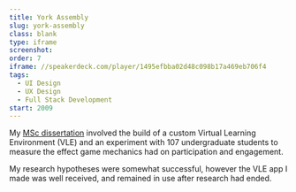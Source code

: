 ```yaml
---
title: York Assembly
slug: york-assembly
class: blank
type: iframe
screenshot:
order: 7
iframe: //speakerdeck.com/player/1495efbba02d48c098b17a469eb706f4
tags:
  - UI Design
  - UX Design
  - Full Stack Development
start: 2009
---
```

My [MSc dissertation](/assets/files/game_mechanics_vle.pdf) involved the build of a custom Virtual Learning Environment (VLE) and an experiment with 107 undergraduate students to measure the effect game mechanics had on participation and engagement.

My research hypotheses were somewhat successful, however the VLE app I made was well received, and remained in use after research had ended.
